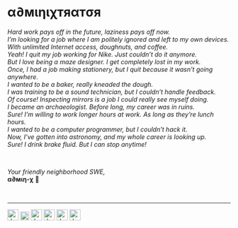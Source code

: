 # α∂мιηιχтяαтσя 


*Hard work pays off in the future, laziness pays off now.<br />
I’m looking for a job where I am politely ignored and left to my own devices. With unlimited Internet access, doughnuts, and coffee.<br />
Yeah! I quit my job working for Nike. Just couldn’t do it anymore.<br />
But I love being a maze designer. I get completely lost in my work.<br />
Once, I had a job making stationery, but I quit because it wasn’t going anywhere.<br />
I wanted to be a baker, really kneaded the dough.<br />
I was training to be a sound technician, but I couldn’t handle feedback.<br />
Of course! Inspecting mirrors is a job I could really see myself doing.<br />
I became an archaeologist. Before long, my career was in ruins.<br />
Sure! I’m willing to work longer hours at work. As long as they’re lunch hours.<br />
I wanted to be a computer programmer, but I couldn’t hack it.<br />
Now, I’ve gotten into astronomy, and my whole career is looking up.<br />
Sure! I drink brake fluid. But I can stop anytime!*<br />

<br />

*Your friendly neighborhood SWE,*
<br />
**α∂мιη-χ** 💎

<br />

---------
<a href="https://rust-lang.org" target="blank"><img src="https://upload.wikimedia.org/wikipedia/commons/thumb/d/d5/Rust_programming_language_black_logo.svg/1200px-Rust_programming_language_black_logo.svg.png" alt="drawing" width="25"/></a>
<a href="https://aws.amazon.com" target="blank"><img src="https://upload.wikimedia.org/wikipedia/commons/thumb/9/93/Amazon_Web_Services_Logo.svg/1200px-Amazon_Web_Services_Logo.svg.png" alt="drawing" height="20"/></a>
<a href="https://python.org" target="blank"><img src="https://upload.wikimedia.org/wikipedia/commons/thumb/0/0a/Python.svg/1200px-Python.svg.png" alt="drawing" width="25"/></a>
<a href="https://tensorflow.org" target="blank"><img src="https://res.cloudinary.com/adminixtrator/image/upload/v1580760937/1_iDQvKoz7gGHc6YXqvqWWZQ.png" alt="drawing" width="25"/></a>
<a href="https://dart.dev" target="blank"><img src="https://res.cloudinary.com/adminixtrator/image/upload/v1617884876/176-1766682_dart-programming-language-hd-png-download-removebg-preview.png" alt="drawing" width="25"/></a>
<a href="https://github.com" target="blank"><img src="https://res.cloudinary.com/adminixtrator/image/upload/v1615506786/GitHub-Mark-120px-plus.png" alt="drawing" height="25"/></a>
